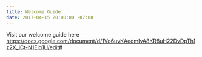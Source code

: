 ```yaml
---
title: Welcome Guide
date: 2017-04-15 20:00:00 -07:00
---
```


Visit our welcome guide here https://docs.google.com/document/d/1Vo6uvKAedmIvA8KR8uH22DvDpTh1z2X_iCt-N1Elq1U/edit#